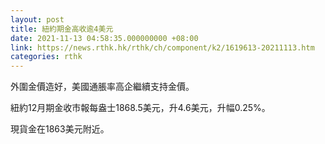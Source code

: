 ```yaml
---
layout: post
title: 紐約期金高收逾4美元
date: 2021-11-13 04:58:35.000000000 +08:00
link: https://news.rthk.hk/rthk/ch/component/k2/1619613-20211113.htm
categories: rthk
---
```


外圍金價造好，美國通脹率高企繼續支持金價。

紐約12月期金收市報每盎士1868.5美元，升4.6美元，升幅0.25%。

現貨金在1863美元附近。
